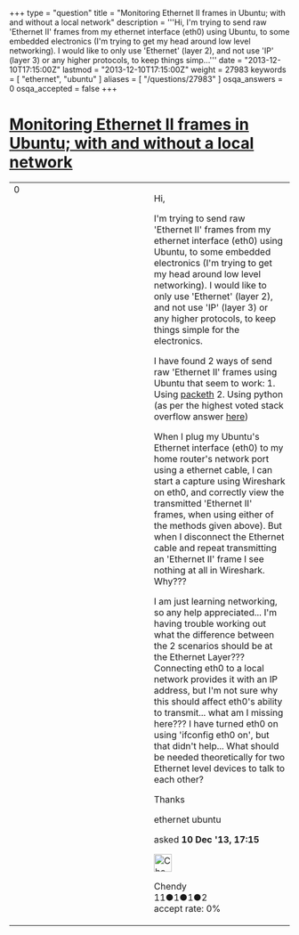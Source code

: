 +++
type = "question"
title = "Monitoring Ethernet II frames in Ubuntu; with and without a local network"
description = '''Hi, I&#x27;m trying to send raw &#x27;Ethernet II&#x27; frames from my ethernet interface (eth0) using Ubuntu, to some embedded electronics (I&#x27;m trying to get my head around low level networking). I would like to only use &#x27;Ethernet&#x27; (layer 2), and not use &#x27;IP&#x27; (layer 3) or any higher protocols, to keep things simp...'''
date = "2013-12-10T17:15:00Z"
lastmod = "2013-12-10T17:15:00Z"
weight = 27983
keywords = [ "ethernet", "ubuntu" ]
aliases = [ "/questions/27983" ]
osqa_answers = 0
osqa_accepted = false
+++

<div class="headNormal">

# [Monitoring Ethernet II frames in Ubuntu; with and without a local network](/questions/27983/monitoring-ethernet-ii-frames-in-ubuntu-with-and-without-a-local-network)

</div>

<div id="main-body">

<div id="askform">

<table id="question-table" style="width:100%;"><colgroup><col style="width: 50%" /><col style="width: 50%" /></colgroup><tbody><tr class="odd"><td style="width: 30px; vertical-align: top"><div class="vote-buttons"><div id="post-27983-score" class="post-score" title="current number of votes">0</div><div id="favorite-count" class="favorite-count"></div></div></td><td><div id="item-right"><div class="question-body"><p>Hi,</p><p>I'm trying to send raw 'Ethernet II' frames from my ethernet interface (eth0) using Ubuntu, to some embedded electronics (I'm trying to get my head around low level networking). I would like to only use 'Ethernet' (layer 2), and not use 'IP' (layer 3) or any higher protocols, to keep things simple for the electronics.</p><p>I have found 2 ways of send raw 'Ethernet II' frames using Ubuntu that seem to work: 1. Using <a href="http://packeth.sourceforge.net/packeth/Home.html" title="packeth">packeth</a> 2. Using python (as per the highest voted stack overflow answer <a href="http://stackoverflow.com/questions/1117958/how-do-i-use-raw-socket-in-python">here</a>)</p><p>When I plug my Ubuntu's Ethernet interface (eth0) to my home router's network port using a ethernet cable, I can start a capture using Wireshark on eth0, and correctly view the transmitted 'Ethernet II' frames, when using either of the methods given above). But when I disconnect the Ethernet cable and repeat transmitting an 'Ethernet II' frame I see nothing at all in Wireshark. Why???</p><p>I am just learning networking, so any help appreciated... I'm having trouble working out what the difference between the 2 scenarios should be at the Ethernet Layer??? Connecting eth0 to a local network provides it with an IP address, but I'm not sure why this should affect eth0's ability to transmit... what am I missing here??? I have turned eth0 on using 'ifconfig eth0 on', but that didn't help... What should be needed theoretically for two Ethernet level devices to talk to each other?</p><p>Thanks</p></div><div id="question-tags" class="tags-container tags">ethernet ubuntu</div><div id="question-controls" class="post-controls"></div><div class="post-update-info-container"><div class="post-update-info post-update-info-user"><p>asked <strong>10 Dec '13, 17:15</strong></p><img src="https://secure.gravatar.com/avatar/3cb0285741ef0948ff5c1f7e8a150299?s=32&amp;d=identicon&amp;r=g" class="gravatar" width="32" height="32" alt="Chendy&#39;s gravatar image" /><p>Chendy<br />
<span class="score" title="11 reputation points">11</span><span title="1 badges"><span class="badge1">●</span><span class="badgecount">1</span></span><span title="1 badges"><span class="silver">●</span><span class="badgecount">1</span></span><span title="2 badges"><span class="bronze">●</span><span class="badgecount">2</span></span><br />
<span class="accept_rate" title="Rate of the user&#39;s accepted answers">accept rate:</span> <span title="Chendy has no accepted answers">0%</span></p></div></div><div id="comments-container-27983" class="comments-container"></div><div id="comment-tools-27983" class="comment-tools"></div><div class="clear"></div><div id="comment-27983-form-container" class="comment-form-container"></div><div class="clear"></div></div></td></tr></tbody></table>

</div>

</div>

